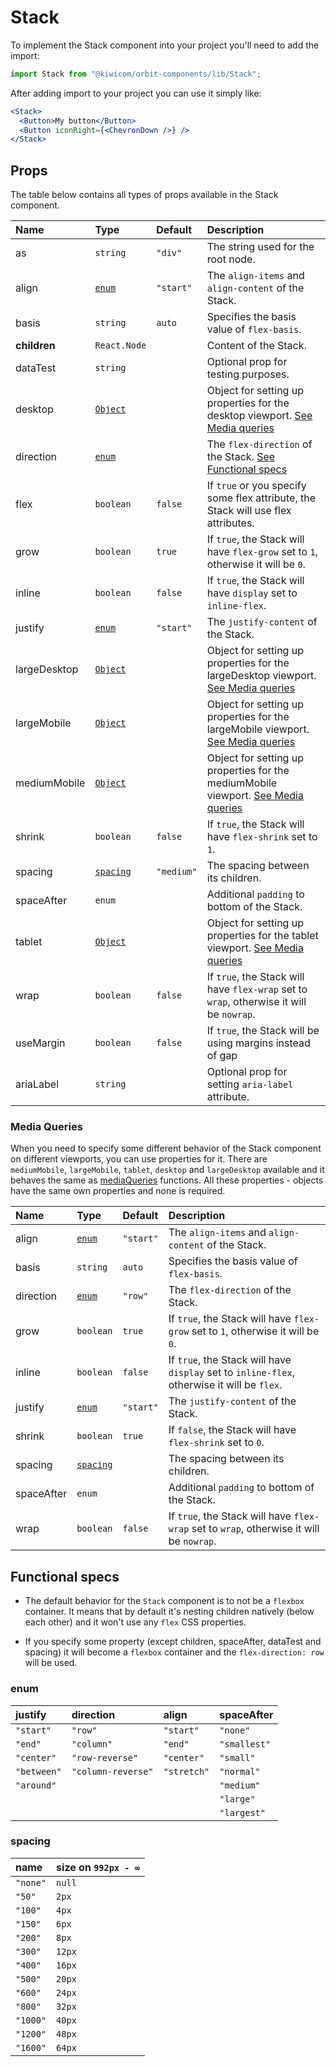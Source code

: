# Stack

To implement the Stack component into your project you'll need to add the import:

```jsx
import Stack from "@kiwicom/orbit-components/lib/Stack";
```

After adding import to your project you can use it simply like:

```jsx
<Stack>
  <Button>My button</Button>
  <Button iconRight={<ChevronDown />} />
</Stack>
```

## Props

The table below contains all types of props available in the Stack component.

| Name         | Type                       | Default    | Description                                                                                         |
| :----------- | :------------------------- | :--------- | :-------------------------------------------------------------------------------------------------- |
| as           | `string`                   | `"div"`    | The string used for the root node.                                                                  |
| align        | [`enum`](#enum)            | `"start"`  | The `align-items` and `align-content` of the Stack.                                                 |
| basis        | `string`                   | `auto`     | Specifies the basis value of `flex-basis`.                                                          |
| **children** | `React.Node`               |            | Content of the Stack.                                                                               |
| dataTest     | `string`                   |            | Optional prop for testing purposes.                                                                 |
| desktop      | [`Object`](#media-queries) |            | Object for setting up properties for the desktop viewport. [See Media queries](#media-queries)      |
| direction    | [`enum`](#enum)            |            | The `flex-direction` of the Stack. [See Functional specs](#functional-specs)                        |
| flex         | `boolean`                  | `false`    | If `true` or you specify some flex attribute, the Stack will use flex attributes.                   |
| grow         | `boolean`                  | `true`     | If `true`, the Stack will have `flex-grow` set to `1`, otherwise it will be `0`.                    |
| inline       | `boolean`                  | `false`    | If `true`, the Stack will have `display` set to `inline-flex`.                                      |
| justify      | [`enum`](#enum)            | `"start"`  | The `justify-content` of the Stack.                                                                 |
| largeDesktop | [`Object`](#media-queries) |            | Object for setting up properties for the largeDesktop viewport. [See Media queries](#media-queries) |
| largeMobile  | [`Object`](#media-queries) |            | Object for setting up properties for the largeMobile viewport. [See Media queries](#media-queries)  |
| mediumMobile | [`Object`](#media-queries) |            | Object for setting up properties for the mediumMobile viewport. [See Media queries](#media-queries) |
| shrink       | `boolean`                  | `false`    | If `true`, the Stack will have `flex-shrink` set to `1`.                                            |
| spacing      | [`spacing`](#spacing)      | `"medium"` | The spacing between its children.                                                                   |
| spaceAfter   | `enum`                     |            | Additional `padding` to bottom of the Stack.                                                        |
| tablet       | [`Object`](#media-queries) |            | Object for setting up properties for the tablet viewport. [See Media queries](#media-queries)       |
| wrap         | `boolean`                  | `false`    | If `true`, the Stack will have `flex-wrap` set to `wrap`, otherwise it will be `nowrap`.            |
| useMargin    | `boolean`                  | `false`    | If `true`, the Stack will be using margins instead of gap                                           |
| ariaLabel    | `string`                   |            | Optional prop for setting `aria-label` attribute.                                                   |

### Media Queries

When you need to specify some different behavior of the Stack component on different viewports, you can use properties for it.
There are `mediumMobile`, `largeMobile`, `tablet`, `desktop` and `largeDesktop` available and it behaves the same as [mediaQueries](https://github.com/kiwicom/orbit/tree/master/packages/orbit-components/src/utils/mediaQuery) functions.
All these properties - objects have the same own properties and none is required.

| Name       | Type                  | Default   | Description                                                                                 |
| :--------- | :-------------------- | :-------- | :------------------------------------------------------------------------------------------ |
| align      | [`enum`](#enum)       | `"start"` | The `align-items` and `align-content` of the Stack.                                         |
| basis      | `string`              | `auto`    | Specifies the basis value of `flex-basis`.                                                  |
| direction  | [`enum`](#enum)       | `"row"`   | The `flex-direction` of the Stack.                                                          |
| grow       | `boolean`             | `true`    | If `true`, the Stack will have `flex-grow` set to `1`, otherwise it will be `0`.            |
| inline     | `boolean`             | `false`   | If `true`, the Stack will have `display` set to `inline-flex`, otherwise it will be `flex`. |
| justify    | [`enum`](#enum)       | `"start"` | The `justify-content` of the Stack.                                                         |
| shrink     | `boolean`             | `true`    | If `false`, the Stack will have `flex-shrink` set to `0`.                                   |
| spacing    | [`spacing`](#spacing) |           | The spacing between its children.                                                           |
| spaceAfter | `enum`                |           | Additional `padding` to bottom of the Stack.                                                |
| wrap       | `boolean`             | `false`   | If `true`, the Stack will have `flex-wrap` set to `wrap`, otherwise it will be `nowrap`.    |

## Functional specs

- The default behavior for the `Stack` component is to not be a `flexbox` container. It means that by default it's nesting children natively (below each other) and it won't use any `flex` CSS properties.

- If you specify some property (except children, spaceAfter, dataTest and spacing) it will become a `flexbox` container and the `flex-direction: row` will be used.

### enum

| justify     | direction          | align       | spaceAfter   |
| :---------- | :----------------- | :---------- | :----------- |
| `"start"`   | `"row"`            | `"start"`   | `"none"`     |
| `"end"`     | `"column"`         | `"end"`     | `"smallest"` |
| `"center"`  | `"row-reverse"`    | `"center"`  | `"small"`    |
| `"between"` | `"column-reverse"` | `"stretch"` | `"normal"`   |
| `"around"`  |                    |             | `"medium"`   |
|             |                    |             | `"large"`    |
|             |                    |             | `"largest"`  |

### spacing

| name     | size on `992px - ∞` |
| :------- | :------------------ |
| `"none"` | `null`              |
| `"50"`   | `2px`               |
| `"100"`  | `4px`               |
| `"150"`  | `6px`               |
| `"200"`  | `8px`               |
| `"300"`  | `12px`              |
| `"400"`  | `16px`              |
| `"500"`  | `20px`              |
| `"600"`  | `24px`              |
| `"800"`  | `32px`              |
| `"1000"` | `40px`              |
| `"1200"` | `48px`              |
| `"1600"` | `64px`              |
